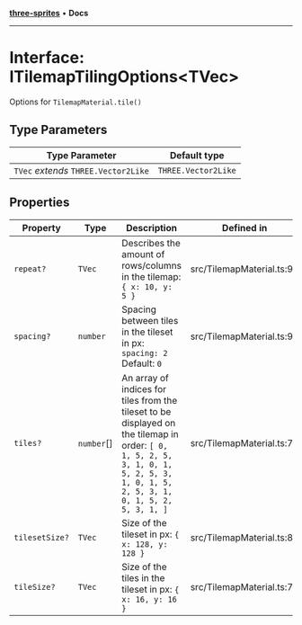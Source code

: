 [**three-sprites**](../index.md) • **Docs**

***

# Interface: ITilemapTilingOptions\<TVec\>

Options for `TilemapMaterial.tile()`

## Type Parameters

| Type Parameter | Default type |
| ------ | ------ |
| `TVec` *extends* `THREE.Vector2Like` | `THREE.Vector2Like` |

## Properties

| Property | Type | Description | Defined in |
| ------ | ------ | ------ | ------ |
| `repeat?` | `TVec` | Describes the amount of rows/columns in the tilemap: `{ x: 10, y: 5 }` | src/TilemapMaterial.ts:91 |
| `spacing?` | `number` | Spacing between tiles in the tileset in px: `spacing: 2` Default: `0` | src/TilemapMaterial.ts:99 |
| `tiles?` | `number`[] | An array of indices for tiles from the tileset to be displayed on the tilemap in order: `[ 0, 1, 5, 2, 5, 3, 1, 0, 1, 5, 2, 5, 3, 1, 0, 1, 5, 2, 5, 3, 1, 0, 1, 5, 2, 5, 3, 1, ]` | src/TilemapMaterial.ts:73 |
| `tilesetSize?` | `TVec` | Size of the tileset in px: `{ x: 128, y: 128 }` | src/TilemapMaterial.ts:85 |
| `tileSize?` | `TVec` | Size of the tiles in the tileset in px: `{ x: 16, y: 16 }` | src/TilemapMaterial.ts:79 |
